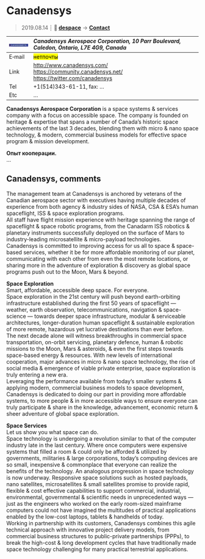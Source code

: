 # Canadensys
> 2019.08.14 ┊ **🚀 [despace](index.md)** → **[Contact](contact.md)**

|[![](f/contact/c/canadensys_logo1_thumb.jpg)](f/contact/c/canadensys_logo1.png)|*Canadensys Aerospace Corporation, 10 Parr Boulevard, Caledon, Ontario, L7E 4G9, Canada*|
|:--|:--|
|E‑mail| <mark>нетпочты</mark> |
|Link| <http://www.canadensys.com/><br> <https://community.canadensys.net/><br> <https://twitter.com/canadensys>  |
|Tel| +1(514)343-61-11, fax: … |
|Etc| … |

**Canadensys Aerospace Corporation** is a space systems & services company with a focus on accessible space. The company is founded on heritage & expertise that spans a number of Canada’s historic space achievements of the last 3 decades, blending them with micro & nano space technology, & modern, commercial business models for effective space program & mission development.

**Опыт кооперации.**  
…


<p style="page-break-after:always"> </p>

## Canadensys, comments

The management team at Canadensys is anchored by veterans of the Canadian aerospace sector with executives having multiple decades of experience from both agency & industry sides of NASA, CSA & ESA’s human spaceflight, ISS & space exploration programs.  
All staff have flight mission experience with heritage spanning the range of spaceflight & space robotic programs, from the Canadarm ISS robotics & planetary instruments successfully deployed on the surface of Mars to industry-leading microsatellite & micro-payload technologies.  
Canadensys is committed to improving access for us all to space & space-based services, whether it be for more affordable monitoring of our planet, communicating with each other from even the most remote locations, or sharing more in the adventure of exploration & discovery as global space programs push out to the Moon, Mars & beyond.

**Space Exploration**  
Smart, affordable, accessible deep space. For everyone.  
Space exploration in the 21st century will push beyond earth-orbiting infrastructure established during the first 50 years of spaceflight — weather, earth observation, telecommunications, navigation & space-science — towards deeper space infrastructure, modular & serviceable architectures, longer-duration human spaceflight & sustainable exploration of more remote, hazardous yet lucrative destinations than ever before.  
The next decade alone will witness breakthroughs in commercial space transportation, on-orbit servicing, planetary defence, human & robotic missions to the Moon, Mars & asteroids, & even the first steps towards space-based energy & resources. With new levels of international cooperation, major advances in micro & nano space technology, the rise of social media & emergence of viable private enterprise, space exploration is truly entering a new era.  
Leveraging the performance available from today’s smaller systems & applying modern, commercial business models to space development, Canadensys is dedicated to doing our part in providing more affordable systems, to more people & in more accessible ways to ensure everyone can truly participate & share in the knowledge, advancement, economic return & sheer adventure of global space exploration.

**Space Services**  
Let us show you what space can do.  
Space technology is undergoing a revolution similar to that of the computer industry late in the last century. Where once computers were expensive systems that filled a room & could only be afforded & utilized by governments, militaries & large corporations, today’s computing devices are so small, inexpensive & commonplace that everyone can realize the benefits of the technology. An analogous progression in space technology is now underway. Responsive space solutions such as hosted payloads, nano satellites, microsatellites & small satellites promise to provide rapid, flexible & cost effective capabilities to support commercial, industrial, environmental, governmental & scientific needs in unprecedented ways — just as the engineers who worked on the early room-sized mainframe computers could not have imagined the multitudes of practical applications enabled by the low-cost laptops, tablets & handhelds of today.  
Working in partnership with its customers, Canadensys combines this agile technical approach with innovative project delivery models, from commercial business structures to public-private partnerships (PPPs), to break the high-cost & long development cycles that have traditionally made space technology challenging for many practical terrestrial applications.
